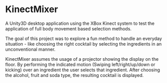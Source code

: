 # KinectMixer
A Unity3D desktop application using the XBox Kinect system to test the application of full body movement based selection methods.

The goal of this project was to explore a fun method to handle an everyday situation - like choosing the right cocktail by selecting the ingredients in an unconventional manner.

KinectMixer assumes the usage of a projector showing the display on the floor. By performing the indicated motion (Swiping left/right/up/down or kicking) over an ingredient the user selects that ingredient. After choosing the alcohol, fruit and soda type, the resulting cocktail is displayed. 

